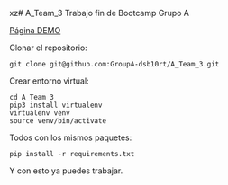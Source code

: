xz# A_Team_3
Trabajo fin de Bootcamp Grupo A


[Página DEMO](https://dsb10rt-ga.streamlit.app/)

Clonar el repositorio:
```
git clone git@github.com:GroupA-dsb10rt/A_Team_3.git
```
Crear entorno virtual:
```
cd A_Team_3
pip3 install virtualenv
virtualenv venv
source venv/bin/activate
```
Todos con los mismos paquetes:

```
pip install -r requirements.txt
```
Y con esto ya puedes trabajar.
